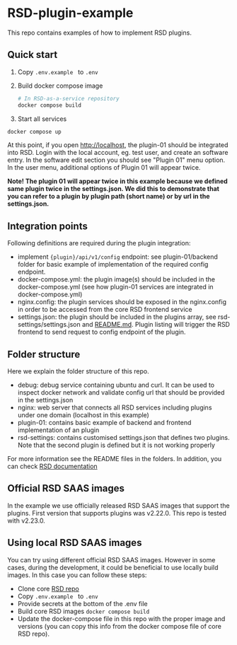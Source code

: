 # RSD-plugin-example

This repo contains examples of how to implement RSD plugins.

## Quick start

1. Copy `.env.example ` to `.env`
2. Build docker compose image

   ```bash
   # In RSD-as-a-service repository
   docker compose build
   ```

3. Start all services

```bash
docker compose up
```

At this point, if you open [http://localhost](http://localhost), the plugin-01 should be integrated into RSD. Login with the local account, eg. test user, and create an software entry. In the software edit section you should see "Plugin 01" menu option. In the user menu, additional options of Plugin 01 will appear twice.

**Note! The plugin 01 will appear twice in this example because we defined same plugin twice in the settings.json. We did this to demonstrate that you can refer to a plugin by plugin path (short name) or by url in the settings.json.**

## Integration points

Following definitions are required during the plugin integration:

- implement `{plugin}/api/v1/config` endpoint: see plugin-01/backend folder for basic example of implementation of the required config endpoint.
- docker-compose.yml: the plugin image(s) should be included in the docker-compose.yml (see how plugin-01 services are integrated in docker-compose.yml)
- nginx.config: the plugin services should be exposed in the nginx.config in order to be accessed from the core RSD frontend service
- settings.json: the plugin should be included in the plugins array, see rsd-settings/settings.json and [README.md](rsd-settings/README.md). Plugin listing will trigger the RSD frontend to send request to config endpoint of the plugin.

## Folder structure

Here we explain the folder structure of this repo.

- debug: debug service containing ubuntu and curl. It can be used to inspect docker network and validate config url that should be provided in the settings.json
- nginx: web server that connects all RSD services including plugins under one domain (localhost in this example)
- plugin-01: contains basic example of backend and frontend implementation of an plugin
- rsd-settings: contains customised settings.json that defines two plugins. Note that the second plugin is defined but it is not working properly

For more information see the README files in the folders. In addition, you can check [RSD documentation](https://research-software-directory.org/documentation/rsd-instance/)

## Official RSD SAAS images

In the example we use officially released RSD SAAS images that support the plugins. First version that supports plugins was v2.22.0. This repo is tested with v2.23.0.

## Using local RSD SAAS images

You can try using different official RSD SAAS images. However in some cases, during the development, it could be beneficial to use locally build images. In this case you can follow these steps:

- Clone core [RSD repo](https://github.com/research-software-directory/RSD-as-a-service)
- Copy `.env.example ` to `.env`
- Provide secrets at the bottom of the .env file
- Build core RSD images `docker compose build`
- Update the docker-compose file in this repo with the proper image and versions (you can copy this info from the docker compose file of core RSD repo).
